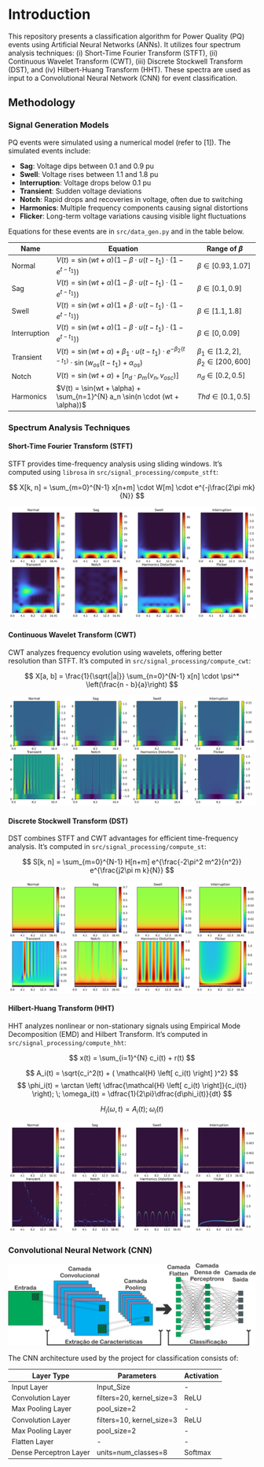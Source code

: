 # Introduction

This repository presents a classification algorithm for Power Quality (PQ) events using Artificial Neural Networks (ANNs). It utilizes four spectrum analysis techniques: (i) Short-Time Fourier Transform (STFT), (ii) Continuous Wavelet Transform (CWT), (iii) Discrete Stockwell Transform (DST), and (iv) Hilbert-Huang Transform (HHT). These spectra are used as input to a Convolutional Neural Network (CNN) for event classification.

## Methodology

### Signal Generation Models

PQ events were simulated using a numerical model (refer to [1]). The simulated events include:

- **Sag**: Voltage dips between 0.1 and 0.9 pu
- **Swell**: Voltage rises between 1.1 and 1.8 pu
- **Interruption**: Voltage drops below 0.1 pu
- **Transient**: Sudden voltage deviations
- **Notch**: Rapid drops and recoveries in voltage, often due to switching
- **Harmonics**: Multiple frequency components causing signal distortions
- **Flicker**: Long-term voltage variations causing visible light fluctuations

Equations for these events are in `src/data_gen.py` and in the table below.

| **Name**      | **Equation**                                                                                     | **Range of** $\beta$                                |
|---------------|--------------------------------------------------------------------------------------------------|-----------------------------------------------------|
| Normal        | $V(t) = \sin(wt + \alpha) \left(1 - \beta \cdot u(t-t_1) \cdot (1 - e^{t - t_1})\right)$          | $\beta \in [0.93, 1.07]$                            |
| Sag           | $V(t) = \sin(wt + \alpha) \left(1 - \beta \cdot u(t-t_1) \cdot (1 - e^{t - t_1})\right)$          | $\beta \in [0.1, 0.9]$                              |
| Swell         | $V(t) = \sin(wt + \alpha) \left(1 + \beta \cdot u(t-t_1) \cdot (1 - e^{t - t_1})\right)$          | $\beta \in [1.1, 1.8]$                              |
| Interruption  | $V(t) = \sin(wt + \alpha) \left(1 - \beta \cdot u(t-t_1) \cdot (1 - e^{t - t_1})\right)$          | $\beta \in [0, 0.09]$                               |
| Transient     | $V(t) = \sin(wt + \alpha) + \beta_{1}\cdot u(t-t_1) \cdot e^{-\beta_{2} (t-t_1)} \cdot \sin(w_{os}(t - t_1) + \alpha_{os})$ | $\beta_{1} \in [1.2, 2]$, $\beta_{2} \in [200, 600]$|
| Notch         | $V(t) = \sin(wt + \alpha) + [n_d \cdot p_m(v_n, v_{osc})]$                                        | $n_d \in [0.2, 0.5]$                                |
| Harmonics     | $V(t) = \sin(wt + \alpha) + \sum_{n=1}^{N} a_n \sin(n \cdot (wt + \alpha))$                       | $Thd \in [0.1, 0.5]$                                |

### Spectrum Analysis Techniques

#### Short-Time Fourier Transform (STFT)

STFT provides time-frequency analysis using sliding windows. It’s computed using `librosa` in `src/signal_processing/compute_stft`:

$$
X[k, n] = \sum_{m=0}^{N-1} x[n+m] \cdot W[m] \cdot e^{-j\frac{2\pi mk}{N}}
$$

![STFT Spectrum](Images/STFT.png)

#### Continuous Wavelet Transform (CWT)

CWT analyzes frequency evolution using wavelets, offering better resolution than STFT. It’s computed in `src/signal_processing/compute_cwt`:

$$
X[a, b] = \frac{1}{\sqrt{|a|}} \sum_{n=0}^{N-1} x[n] \cdot \psi^* \left(\frac{n - b}{a}\right)
$$

![CWT Spectrum](Images/CWT.png)

#### Discrete Stockwell Transform (DST)

DST combines STFT and CWT advantages for efficient time-frequency analysis. It’s computed in `src/signal_processing/compute_st`:

$$
S[k, n] = \sum_{m=0}^{N-1} H[n+m] e^{\frac{-2\pi^2 m^2}{n^2}} e^{\frac{j2\pi m k}{N}}
$$

![DST Spectrum](Images/ST.png)

#### Hilbert-Huang Transform (HHT)

HHT analyzes nonlinear or non-stationary signals using Empirical Mode Decomposition (EMD) and Hilbert Transform. It’s computed in `src/signal_processing/compute_hht`:

$$
x(t) = \sum_{i=1}^{N} c_i(t) + r(t)
$$

$$
A_i(t) = \sqrt{c_i^2(t) + ( \mathcal{H} \left[ c_i(t) \right] )^2}
$$
$$
\phi_i(t) = \arctan \left( \dfrac{\mathcal{H} \left[ c_i(t) \right]}{c_i(t)} \right); \; \omega_i(t) = \dfrac{1}{2\pi}\dfrac{d\phi_i(t)}{dt}
$$

$$
H_i(\omega, t) = A_i(t);\; \omega_i(t)
$$

![Hilbert-Huang Spectrum](Images/HHT.png)

### Convolutional Neural Network (CNN)

![CNN Architecture](Images/CNN_Architecture.png)

The CNN architecture used by the project for classification consists of:

| **Layer Type**         | **Parameters**             | **Activation** |
|------------------------|----------------------------|----------------|
| Input Layer            | Input\_Size                | -              |
| Convolution Layer      | filters=20, kernel\_size=3 | ReLU           |
| Max Pooling Layer      | pool\_size=2               | -              |
| Convolution Layer      | filters=10, kernel\_size=3 | ReLU           |
| Max Pooling Layer      | pool\_size=2               | -              |
| Flatten Layer          | -                          | -              |
| Dense Perceptron Layer | units=num\_classes=8       | Softmax        |

